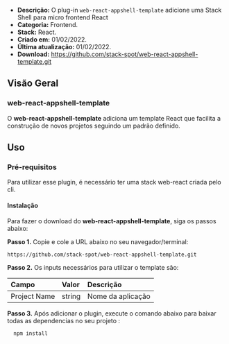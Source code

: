 - **Descrição:** O plug-in `web-react-appshell-template` adicione uma Stack Shell para micro frontend React
- **Categoria:** Frontend.
- **Stack:** React.
- **Criado em:** 01/02/2022. 
- **Última atualização:** 01/02/2022.
- **Download:** https://github.com/stack-spot/web-react-appshell-template.git

## **Visão Geral**
### **web-react-appshell-template**

O **web-react-appshell-template** adiciona um template React que facilita a construção de novos projetos seguindo um padrão definido.

## **Uso**

### **Pré-requisitos**
Para utilizar esse plugin, é necessário ter uma stack web-react criada pelo cli.

#### Instalação
Para fazer o download do **web-react-appshell-template**, siga os passos abaixo:

**Passo 1.** Copie e cole a URL abaixo no seu navegador/terminal:

```
https://github.com/stack-spot/web-react-appshell-template.git
```

**Passo 2.** Os inputs necessários para utilizar o template são:

| **Campo**     | **Valor** | **Descrição**     |
| :---          | :---      | :---              |
| Project Name  | string  | Nome da aplicação   |

**Passo 3.** Após adicionar o plugin, execute o comando abaixo para baixar todas as dependencias no seu projeto :

```
  npm install
```